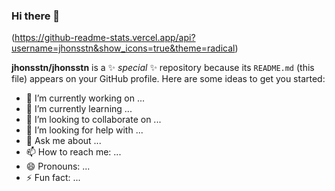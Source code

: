 ### Hi there 👋
(https://github-readme-stats.vercel.app/api?username=jhonsstn&show_icons=true&theme=radical)

<!-- ![Anurag's GitHub stats](https://github-readme-stats.vercel.app/api?username=jhonsstn&show_icons=true&theme=radical) -->


**jhonsstn/jhonsstn** is a ✨ _special_ ✨ repository because its `README.md` (this file) appears on your GitHub profile.
Here are some ideas to get you started:   
                                          
- 🔭 I’m currently working on ...         
- 🌱 I’m currently learning ...           
- 👯 I’m looking to collaborate on ...    
- 🤔 I’m looking for help with ...        
- 💬 Ask me about ...                     
- 📫 How to reach me: ...                 
- 😄 Pronouns: ...                        
- ⚡ Fun fact: ...                        


